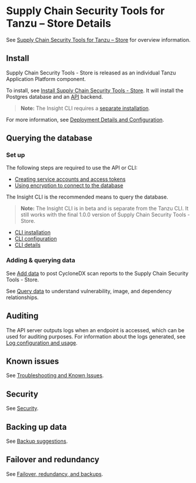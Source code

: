 # Supply Chain Security Tools for Tanzu – Store Details

See [Supply Chain Security Tools for Tanzu – Store](scst-store/overview.md) for overview information.

## <a id='install'></a>Install

Supply Chain Security Tools - Store is released as an individual Tanzu Application Platform component.

To install, see [Install Supply Chain Security Tools - Store](../install-components.md#install-scst-store).  It will install the Postgres database and an [API](api.md) backend.

> **Note:** The Insight CLI requires a [separate installation](cli_installation.md).

For more information, see [Deployment Details and Configuration](deployment_details.md).

## <a id='query-data'></a>Querying the database

### <a id='required-set-up'></a>Set up

The following steps are required to use the API or CLI:

* [Creating service accounts and access tokens](create_service_account_access_token.md)
* [Using encryption to connect to the database](using_encryption_and_connection.md)

The Insight CLI is the recommended means to query the database.

> **Note:** The Insight CLI is in beta and is separate from the Tanzu CLI. It still works with the final 1.0.0 version of Supply Chain Security Tools - Store.

* [CLI installation](cli_installation.md)
* [CLI configuration](cli_configuration.md)
* [CLI details](cli_docs/insight.md)

### <a id='addquery-data'></a>Adding & querying data

See [Add data](add_data.md) to post CycloneDX scan reports to the Supply Chain Security Tools - Store.

See [Query data](query_data.md) to understand vulnerability, image, and dependency relationships.

## <a id='audit'></a>Auditing

The API server outputs logs when an endpoint is accessed, which can be used for auditing purposes. For information about the logs generated, see [Log configuration and usage](logs.md).

## <a id='known-issues'></a>Known issues

See [Troubleshooting and Known Issues](known_issues.md).

## <a id='security'></a>Security

See [Security](security.md).

## <a id='backup'></a>Backing up data

See [Backup suggestions](backups.md).

## <a id='fail-red'></a>Failover and redundancy

See [Failover, redundancy, and backups](failover.md).
